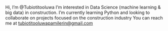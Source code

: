 Hi, I’m @Tubiotitooluwa
I’m interested in Data Science (machine learning & big data) in construction. I’m currently learning Python and looking to collaborate on projects focused on the construction industry
You can reach me at tubiotitooluwapamilerin@gmail.com
<!---
Tubiotitooluwa/Tubiotitooluwa is a ✨ special ✨ repository because its `README.md` (this file) appears on your GitHub profile.
You can click the Preview link to take a look at your changes.
--->
